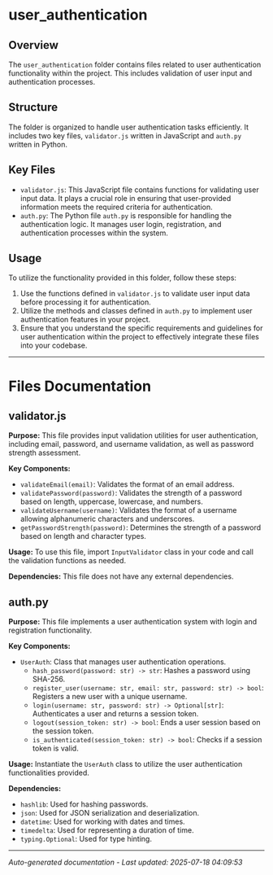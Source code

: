# user_authentication

## Overview
The `user_authentication` folder contains files related to user authentication functionality within the project. This includes validation of user input and authentication processes.

## Structure
The folder is organized to handle user authentication tasks efficiently. It includes two key files, `validator.js` written in JavaScript and `auth.py` written in Python.

## Key Files
- `validator.js`: This JavaScript file contains functions for validating user input data. It plays a crucial role in ensuring that user-provided information meets the required criteria for authentication.
- `auth.py`: The Python file `auth.py` is responsible for handling the authentication logic. It manages user login, registration, and authentication processes within the system.

## Usage
To utilize the functionality provided in this folder, follow these steps:
1. Use the functions defined in `validator.js` to validate user input data before processing it for authentication.
2. Utilize the methods and classes defined in `auth.py` to implement user authentication features in your project.
3. Ensure that you understand the specific requirements and guidelines for user authentication within the project to effectively integrate these files into your codebase.

---

# Files Documentation

## validator.js

**Purpose:** This file provides input validation utilities for user authentication, including email, password, and username validation, as well as password strength assessment.

**Key Components:**
- `validateEmail(email)`: Validates the format of an email address.
- `validatePassword(password)`: Validates the strength of a password based on length, uppercase, lowercase, and numbers.
- `validateUsername(username)`: Validates the format of a username allowing alphanumeric characters and underscores.
- `getPasswordStrength(password)`: Determines the strength of a password based on length and character types.

**Usage:** To use this file, import `InputValidator` class in your code and call the validation functions as needed.

**Dependencies:** This file does not have any external dependencies.

## auth.py

**Purpose:** This file implements a user authentication system with login and registration functionality.

**Key Components:**
- `UserAuth`: Class that manages user authentication operations.
  - `hash_password(password: str) -> str`: Hashes a password using SHA-256.
  - `register_user(username: str, email: str, password: str) -> bool`: Registers a new user with a unique username.
  - `login(username: str, password: str) -> Optional[str]`: Authenticates a user and returns a session token.
  - `logout(session_token: str) -> bool`: Ends a user session based on the session token.
  - `is_authenticated(session_token: str) -> bool`: Checks if a session token is valid.

**Usage:** Instantiate the `UserAuth` class to utilize the user authentication functionalities provided.

**Dependencies:**
- `hashlib`: Used for hashing passwords.
- `json`: Used for JSON serialization and deserialization.
- `datetime`: Used for working with dates and times.
- `timedelta`: Used for representing a duration of time.
- `typing.Optional`: Used for type hinting.

---
*Auto-generated documentation - Last updated: 2025-07-18 04:09:53*
